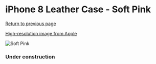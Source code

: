 # iPhone 8 Leather Case - Soft Pink

[Return to previous page](/iphone_7)

[High-resolution image from Apple](https://store.storeimages.cdn-apple.com/8756/as-images.apple.com/is/MRG62?wid=4500&hei=4500&fmt=png)

<div style="width: 384px"><img src="/everypreview/MRG62.png" alt="Soft Pink"></div>

### Under construction
